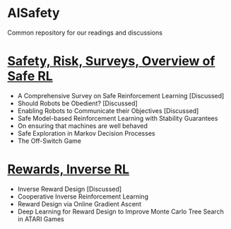 # AISafety
Common repository for our readings and discussions


# [Safety, Risk, Surveys, Overview of Safe RL](https://github.com/kkhetarpal/ais/blob/master/SafeRL.md)
  - A Comprehensive Survey on Safe Reinforcement Learning [Discussed]
  - Should Robots be Obedient? [Discussed]
  - Enabling Robots to Communicate their Objectives [Discussed]
  - Safe Model-based Reinforcement Learning with Stability Guarantees
  - On ensuring that machines are well behaved
  - Safe Exploration in Markov Decision Processes
  - The Off-Switch Game 
  

# [Rewards, Inverse RL](https://github.com/kkhetarpal/ais/blob/master/RewardsInvRL.md)
  - Inverse Reward Design [Discussed]
  - Cooperative Inverse Reinforcement Learning
  - Reward Design via Online Gradient Ascent
  - Deep Learning for Reward Design to Improve Monte Carlo Tree Search in ATARI Games
